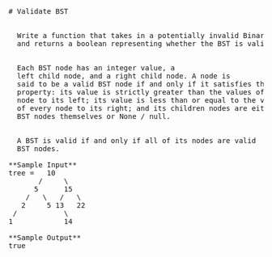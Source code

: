 <pre>
# Validate BST


  Write a function that takes in a potentially invalid Binary Search Tree (BST)
  and returns a boolean representing whether the BST is valid.


  Each BST node has an integer value, a
  left child node, and a right child node. A node is
  said to be a valid BST node if and only if it satisfies the BST
  property: its value is strictly greater than the values of every
  node to its left; its value is less than or equal to the values
  of every node to its right; and its children nodes are either valid
  BST nodes themselves or None / null.


  A BST is valid if and only if all of its nodes are valid
  BST nodes.

**Sample Input**
tree =   10
       /     \
      5      15
    /   \   /   \
   2     5 13   22
 /           \
1            14

**Sample Output**
true
</pre>